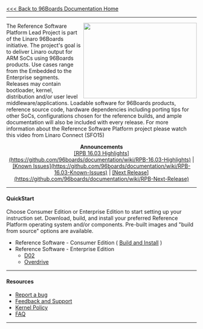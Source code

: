 [<<< Back to 96Boards Documentation Home](https://github.com/96boards/documentation/wiki)

***

<a href="http://connect.linaro.org/resource/sfo15/sfo15-104-the-96boards-software-reference-platform/" target="_blank"><img align="right" src="http://i.imgur.com/UzmaWUD.png" data-canonical-src="http://i.imgur.com/UzmaWUD.png" width="300" height="200" /></a>


The Reference Software Platform Lead Project is part of the Linaro 96Boards initiative. The project's goal is to deliver Linaro output for ARM SoCs using 96Boards products. Use cases range from the Embedded to the Enterprise segments. Releases may contain bootloader, kernel, distribution and/or user level middleware/applications. Loadable software for 96Boards products, reference source code, hardware dependencies including porting tips for other SoCs, configurations chosen for the reference builds, and ample documentation will also be included with every release.
For more information about the Reference Software Platform project please watch this video from Linaro Connect (SFO15)

<p align="center">
  <b>Announcements</b><br>
  <a href="#">[RPB 16.03 Highlights](https://github.com/96boards/documentation/wiki/RPB-16.03-Highlights)</a> |
  <a href="#">[Known Issues](https://github.com/96boards/documentation/wiki/RPB-16.03-Known-Issues)</a> |
  <a href="#">[Next Release](https://github.com/96boards/documentation/wiki/RPB-Next-Release)</a>
  <br>

***

#### QuickStart

Choose Consumer Edition or Enterprise Edition to start setting up your instruction set. Download, build, and install your preferred Reference Platform operating system and/or components. Pre-built images and "build from source" options are available.

- Reference Software - Consumer Edition ( [Build and Install](https://github.com/96boards/documentation/wiki/Reference-Platform-CE-Home) )
- Reference Software - Enterprise Edition
   - [D02](https://github.com/96boards/documentation/wiki/Reference-Platform-EE-D02-Home)
   - [Overdrive](https://github.com/96boards/documentation/wiki/Reference-Platform-EE-Overdrive-Home)


***

#### Resources

- [Report a bug](https://github.com/96boards/documentation/wiki/Reference-Platform-bugs)
- [Feedback and Support](https://github.com/96boards/documentation/wiki/Reference-Platform-Feedback-and-Support)
- [Kernel Policy](https://github.com/96boards/documentation/wiki/RP-Kernel-Policy)
- [FAQ](https://github.com/96boards/documentation/wiki/Reference-Platform-FAQ)

***